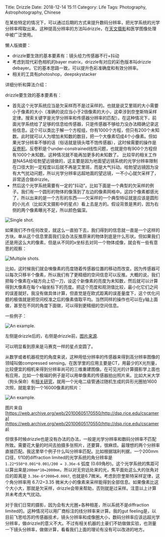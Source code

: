 Title: Drizzle
Date: 2018-12-14 15:11
Category: Life
Tags: Photography, Astrophotography, Chinese

在某些特定的情况下，可以通过后期的方式来提升数码分辨率，把光学系统的光学分辨率榨取出来。这种提高分辨率的方法叫drizzle，在[天文摄影](/astrophoto-tutorial-1.html)和医学图像处理中被广泛使用。

懒人版摘要：

* drizzle要生效的基本要素有：镜头给力传感器不行+抖动
* 考虑到现代彩色相机的bayer matrix，drizzle有对应的彩色版本叫drizzle debayer。它的基本思路一致，可以提升色彩准确度和有效分辨率。
* 相关的工具有photoshop，deepskystacker

详细分析和算法介绍：

drizzle要生效的基本要素有：

* 首先这个光学系统应当是欠采样而不是过采样的。也就是说艾里斑的大小需要小于像素的大小（准确的说应当小于2倍像素的大小，这牵涉到奈奎斯特采样定律。搜索关键字是光学分辨率和传感器分辨率的匹配）。在这种情况下，前面光学系统给了足够的信息给传感器，只是传感器不够给力没办法精确记录这些信息。这个可以类比于解一个方程组，你有1000个方程，但只有200个未知数。此时就可以人为增加未知数的数目，把一个大像素切成4个小像素。但如果光学分辨率不够的话（俗话就是镜头喂不饱传感器），这时候需要的操作是[反卷积](/deconv-exp.html)。反卷积是个under-constrained线性问题，也就是你有900个方程但有1000个未知数。这种情况就不能再加更多的未知数了。
比较早的相关工作是NASA给哈勃望远镜做的，这主要是因为地面望远镜系统的光学分辨率限制在口径大到一定程度以后就不再是艾里斑，而是大气抖动。哈勃望远镜因为没有大气扰动问题，所以光学分辨率远超地面的望远镜，一不小心就欠采样了，非常适合做drizzle。
* 然后这个光学系统需要有一定的"抖动"。比如下面是一个典型的欠采样的例子。我们有一个圆形的物体的像落到了左边的像素网格中。这四个像素都感光了，所以出来的是一个方形的东西——欠采样的一个典型特征就是应该是圆形的小光点（比如天文摄影中的星点）看上去是方的。假设背景是黑的，因为右侧的两个像素曝光不足，所以颜色偏深。

![Single shot.](/images/drizzle-1.png)

如果我们不作任何改变，就这么一直拍下去，我们得到的信息就一直是一个这样的方块。单从这个信息里面我们没办法反推原来的物体到底是什么形状。但如果我们还是用这么大的像素，但是从不同的x坐标去对同一个物体成像，就会有一些有意思的观察：

![Multiple shots.](/images/drizzle-2.png)

比如，这时候我们就会咦像素的亮度随着传感器位置的移动而改变。因为传感器可以每次只移半个像素，所以我们有了更精细的空间信息可以反推。大概的说，我们把每个像素在x轴方向上切一刀，设这个新像素的亮度为未知数，然后就可以计算得到大像素在每个x轴坐标下的亮度。把这个亮度和观测值比较，最小化它们之间的误差就好。我没有做具体计算，但直觉是在欧式距离的误差量度下，这个优化问题的极值就是把空间校准之后的像素值取平均。当然同样的操作也可以在y轴上面做，甚至在不同的角度下面做，可以得到更精细的空间信息。

一些例子：

![An example.](/images/drizzle-3.jpg)

左侧是drizzle后的，右侧是drizzle前，[图片来源](https://www.cloudynights.com/topic/580765-no-data-for-almost-4-weeks-so-decided-to-drizzle/).

可以明显看到原来是马赛克一样的星点变圆了。

从数学或者机器视觉的角度来说，这种用低分辨率的传感器来得到高分辨率图像的领域叫做compressed sensing。在医学里的应用主要是CT，用最少的X光剂量，比较便宜的相机来得到分辨率尚可的三维重建图像。在可见光的计算摄影学上面也有应用，比如一个极端的例子是可以用单像素的传感器拍出照片来。比如大米大学（狗头保命）有[相关研究](https://web.archive.org/web/20100605170550/http:/dsp.rice.edu/cscamera)，就用一个光电二级管通过随机生成的异形光圈拍1600次照，就能拿到一个16000像素的照片：

![An example.](/images/drizzle-4.png)

图片来自[https://web.archive.org/web/20100605170550/http://dsp.rice.edu/cscamera](https://web.archive.org/web/20100605170550/http://dsp.rice.edu/cscamera)

但很多时候drizzle也是没有办法的办法，一般是光学分辨率和数码分辨率不匹配所致。需要花大量的时间去拍摄多张照片，还要算，很麻烦。最理想的两个分辨率直接匹配。我这里举个例子什么叫分辨率匹配。比如根据瑞利判据，一个200mm口径，f/10的diffraction limited的光学系统的角分辨率是 `1.22*550*0.001*0.001/200 = 3.36e-6` 弧度 (0.69角秒)。这个光学系统的焦距可以算出来是`200mm*10=2000mm`，所以对无穷远处来的光，焦平面处这么大的张角对应的距离是 `3.36e-6*2000=0.0067`, 也就是6.7微米。考虑到奈奎斯特采样定律，这个角分辨率用 6.7/2=3.35 微米大小的像素来采样能得到全部信息。如果像素比这个大小大，那就是欠采样，drizzle会带来帮助，否则就是过采样。注意以上计算并未考虑大气扰动。

对于我们日常的摄影，因为会有大光圈+各种相差，所以系统不是diffraction limited的。这种情况可以用厂商标注的线分辨率来计算。我的gut feeling是，以目前飞思哈苏的传感器技术，镜头分辨率和成像圈大小，数码分辨率应该远超光学分辨率，做drizzle的意义不大。不过有相关机器的土豪们不妨做做实验，也测量一下镜头分辨率，做做计算，看看我们上面的理论有没有可以改进的地方。